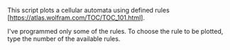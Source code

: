 This script plots a cellular automata using defined rules [https://atlas.wolfram.com/TOC/TOC_101.html].

I've programmed only some of the rules. To choose the rule to be plotted, type the number of the available rules.
